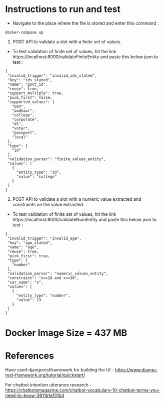 



# Instructions to run and test

* Navigate to the place where the file is stored and enter this command :
```
docker-compose up
```
 1. POST API to validate a slot with a finite set of values.
 
 * To test validation of finite set of values, hit the link https://localhost:8000/validateFiniteEntity and paste this below json to test :
 
 ```
{
  "invalid_trigger": "invalid_ids_stated",
  "key": "ids_stated",
  "name": "govt_id",
  "reuse": true,
  "support_multiple": true,
  "pick_first": false,
  "supported_values": [
    "pan",
    "aadhaar",
    "college",
    "corporate",
    "dl",
    "voter",
    "passport",
    "local"
  ],
  "type": [
    "id"
  ],
  "validation_parser": "finite_values_entity",
  "values": [
    {
      "entity_type": "id",
      "value": "college"
    }
  ]
}
```



2. POST API to validate a slot with a numeric value extracted and constraints on the value extracted.

 * To test validation of finite set of values, hit the link https://localhost:8000/validateNumEntity and paste this below json to test :
 
 ```
 {
  "invalid_trigger": "invalid_age",
  "key": "age_stated",
  "name": "age",
  "reuse": true,
  "pick_first": true,
  "type": [
    "number"
  ],
  "validation_parser": "numeric_values_entity",
  "constraint": "x>=18 and x<=30",
  "var_name": "x",
  "values": [
    {
      "entity_type": "number",
      "value": 23
    }
  ]
}
```

# Docker Image Size  = 437 MB

# References

Have used djangorestframework for building the UI - https://www.django-rest-framework.org/tutorial/quickstart/

For chatbot intention utterance research - https://chatbotsmagazine.com/chatbot-vocabulary-10-chatbot-terms-you-need-to-know-3911b1ef31b4



